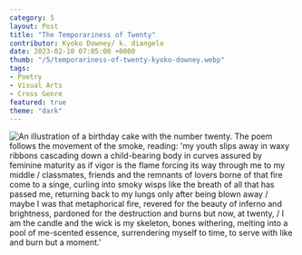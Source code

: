 ```yaml
---
category: 5
layout: Post
title: "The Temporariness of Twenty"
contributor: Kyoko Downey/ k. diangelo
date: 2023-02-10 07:05:00 +0000
thumb: "/5/temporariness-of-twenty-kyoko-downey.webp"
tags: 
- Poetry
- Visual Arts
- Cross Genre
featured: true
theme: "dark"
---
```

<div class="center">
    <img src="{{ site.baseurl }}/uploads/5/temporariness-of-twenty-kyoko-downey.jpg"
        alt="An illustration of a birthday cake with the number twenty. The poem follows the movement of the smoke, reading: 'my youth slips away in waxy ribbons cascading down a child-bearing body in curves assured by feminine maturity as if vigor is the flame forcing its way through me to my middle / classmates, friends and the remnants of lovers borne of that fire come to a singe, curling into smoky wisps like the breath of all that has passed me, returning back to my lungs only after being blown away / maybe I was that metaphorical fire, revered for the beauty of inferno and brightness, pardoned for the destruction and burns but now, at twenty, / I am the candle and the wick is my skeleton, bones withering, melting into a pool of me-scented essence, surrendering myself to time, to serve with like and burn but a moment.'">
</div>
